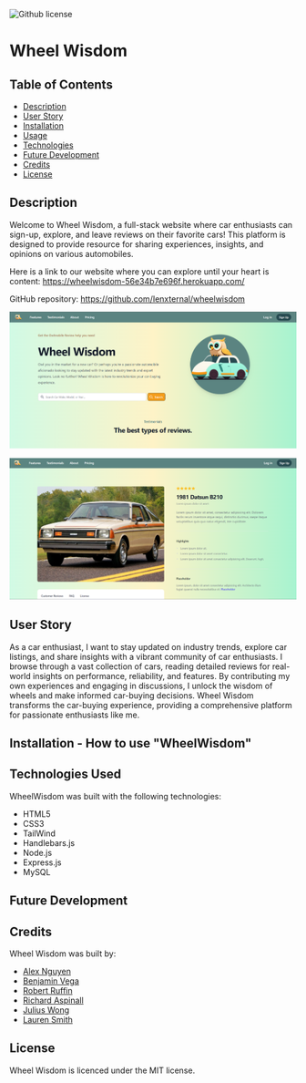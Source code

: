 ![Github license](https://img.shields.io/badge/license-MIT-blue.svg)


# Wheel Wisdom

## Table of Contents

- [Description](#description)
- [User Story](#UserStory)
- [Installation](#installation)
- [Usage](#usage)
- [Technologies](#technologies)
- [Future Development](#futureDevelopment)
- [Credits](#credits)
- [License](#license)

## Description

Welcome to Wheel Wisdom, a full-stack website where car enthusiasts can sign-up, explore, and leave reviews on their favorite cars! This platform is designed to provide resource for sharing experiences, insights, and opinions on various automobiles.


Here is a link to our website where you can explore until your heart is content: https://wheelwisdom-56e34b7e696f.herokuapp.com/


GitHub repository: https://github.com/Ienxternal/wheelwisdom

![Alt text](image.png)

![Alt text](image-1.png)





## User Story
As a car enthusiast, I want to stay updated on industry trends, explore car listings, and share insights with a vibrant community of car enthusiasts. I browse through a vast collection of cars, reading detailed reviews for real-world insights on performance, reliability, and features. By contributing my own experiences and engaging in discussions, I unlock the wisdom of wheels and make informed car-buying decisions. Wheel Wisdom transforms the car-buying experience, providing a comprehensive platform for passionate enthusiasts like me.


## Installation - How to use "WheelWisdom"




## Technologies Used 

WheelWisdom was built with the following technologies:

- HTML5
- CSS3
- TailWind
- Handlebars.js
- Node.js
- Express.js
- MySQL

## Future Development 



## Credits

Wheel Wisdom was built by:

- [Alex Nguyen](https://github.com/Ienxternal)
- [Benjamin Vega](https://github.com/Ben-vegabond)
- [Robert Ruffin](https://github.com/Crow-III)
- [Richard Aspinall](https://github.com/rikilega)
- [Julius Wong](https://github.com/userdefault13)
- [Lauren Smith](https://github.com/LauSmi)


## License

Wheel Wisdom is licenced under the MIT license.

